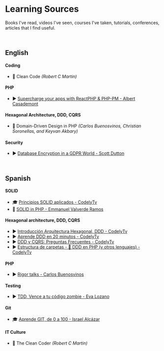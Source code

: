 # Learning Sources
Books I've read, videos I've seen, courses I've taken, tutorials, conferences, articles that I find useful.

<br>

## English

#### Coding

* :book: Clean Code *(Robert C Martin)*

#### PHP

* :arrow_forward: [Supercharge your apps with ReactPHP & PHP-PM - Albert Casademont](https://www.youtube.com/watch?v=ZATfsy9wOG4)


#### Hexagonal Architecture, DDD, CQRS

* :book: Domain-Driven Design in PHP *(Carlos Buenosvinos, Christian Soronellas, and Keyvan Akbary)*

#### Security

* :arrow_forward: [Database Encryption in a GDPR World - Scott Dutton](https://www.youtube.com/watch?v=RTZXgxYGOWA)
 
<br/>

## Spanish

#### SOLID

* :mortar_board: [Principios SOLID aplicados - CodelyTv](https://pro.codely.tv/library/principios-solid-aplicados)
* :memo: [SOLID in PHP - Emmanuel Valverde Ramos](https://dev.to/evrtrabajo/solid-in-php-d8e)

#### Hexagonal architecture, DDD, CQRS

* :arrow_forward: [Introducción Arquitectura Hexagonal, DDD - CodelyTv](https://www.youtube.com/watch?v=GZ9ic9QSO5U)
* :arrow_forward: [Aprende DDD en 20 minutos - CodelyTv](https://www.youtube.com/watch?v=dH5aSQLXtKg)
* :arrow_forward: [DDD y CQRS: Preguntas Frecuentes - CodelyTv](https://www.youtube.com/watch?v=auEhX4WfCRA)
* :arrow_forward: [Estructura de carpetas - 🐘 DDD en PHP (y otros lenguajes) - CodelyTv](https://youtu.be/UFnABp2s8Y0)

#### PHP

* :arrow_forward: [Rigor talks - Carlos Buenosvinos](https://www.youtube.com/playlist?list=PLfgj7DYkKH3Cd8bdu5SIHGYXh_bPV2idP)

#### Testing

* :arrow_forward: [TDD, Vence a tu código zombie - Eva Lozano](https://www.youtube.com/watch?v=MkpvaPcYvqk)

#### Git

* :mortar_board: [Aprende GIT, de 0 a 100 - Israel Alcázar](https://www.tutellus.com/tecnologia/desarrollo-web/aprende-git-de-0-a-100-10852)

#### IT Culture
* :book: The Clean Coder *(Robert C Martin)*

